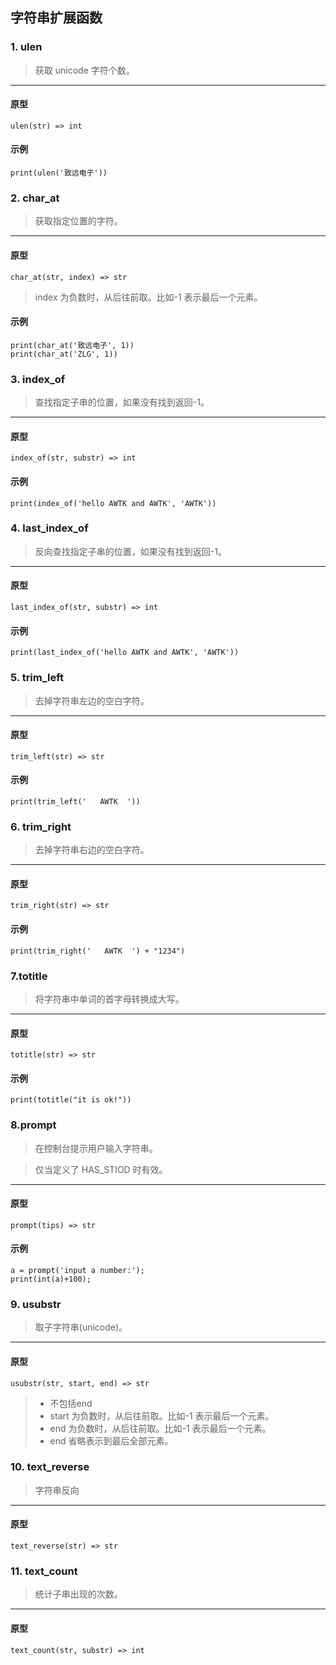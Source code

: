 ## 字符串扩展函数

### 1. ulen

> 获取 unicode 字符个数。
----------------------------

#### 原型

```
ulen(str) => int
```

#### 示例

```
print(ulen('致远电子'))
```

### 2. char\_at

> 获取指定位置的字符。
----------------------------

#### 原型

```
char_at(str, index) => str
```

> index 为负数时，从后往前取。比如-1 表示最后一个元素。

#### 示例

```
print(char_at('致远电子', 1))
print(char_at('ZLG', 1))
```

### 3. index\_of

> 查找指定子串的位置，如果没有找到返回-1。
----------------------------

#### 原型

```
index_of(str, substr) => int
```

#### 示例

```
print(index_of('hello AWTK and AWTK', 'AWTK'))
```

### 4. last\_index\_of

> 反向查找指定子串的位置，如果没有找到返回-1。
----------------------------

#### 原型

```
last_index_of(str, substr) => int
```

#### 示例

```
print(last_index_of('hello AWTK and AWTK', 'AWTK'))
```

### 5. trim\_left

> 去掉字符串左边的空白字符。
----------------------------

#### 原型

```
trim_left(str) => str
```

#### 示例

```
print(trim_left('   AWTK  '))
```

### 6. trim\_right

> 去掉字符串右边的空白字符。
----------------------------

#### 原型

```
trim_right(str) => str
```

#### 示例

```
print(trim_right('   AWTK  ') + "1234")
```

### 7.totitle

> 将字符串中单词的首字母转换成大写。

----------------------------

#### 原型

```
totitle(str) => str
```

#### 示例

```
print(totitle("it is ok!"))
```

### 8.prompt

> 在控制台提示用户输入字符串。

> 仅当定义了 HAS\_STIOD 时有效。
----------------------------

#### 原型

```
prompt(tips) => str
```

#### 示例

```
a = prompt('input a number:');
print(int(a)+100);
```

### 9. usubstr

> 取子字符串(unicode)。
----------------------------

#### 原型

```
usubstr(str, start, end) => str
```

> * 不包括end
> * start 为负数时，从后往前取。比如-1 表示最后一个元素。
> * end 为负数时，从后往前取。比如-1 表示最后一个元素。
> * end 省略表示到最后全部元素。


### 10. text\_reverse

> 字符串反向
----------------------------

#### 原型

```
text_reverse(str) => str
```

### 11. text\_count

> 统计子串出现的次数。
----------------------------

#### 原型

```
text_count(str, substr) => int
```
